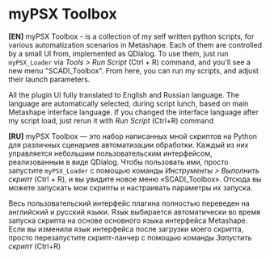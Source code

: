 # myPSX Toolbox
**[EN]** myPSX Toolbox - is a collection of my self written python scripts, for various automatization scenarios in Metashape. Each of them are controlled by a small UI from, implemented as QDialog. To use them, just run `myPSX_Loader` via *Tools > Run Script* (Ctrl + R) command, and you'll see a new menu "SCADl_Toolbox". From here, you can run my scripts, and adjust their launch parameters. 

All the plugin UI fully translated to English and Russian language. The language are automatically selected, during script lunch, based on main Metashape interface language. If you changed the interface language after my script load, just rerun it with *Run Script* (Ctrl+R) command

**[RU]** myPSX Toolbox — это набор написанных мной скриптов на Python для различных сценариев автоматизации обработки. Каждый из них управляется небольшим пользовательским интерфейсом, реализованным в виде QDialog. Чтобы пользовать ими, просто запустите `myPSX_Loader` с помощью команды *Инструменты > Выполнить скрипт* (Ctrl + R), и вы увидите новое меню «SCADl_Toolbox». Отсюда вы можете запускать мои скрипты и настраивать параметры их запуска.

Весь пользовательский интерфейс плагина полностью переведен на английский и русский языки. Язык выбирается автоматически во время запуска скрипта на основе основного языка интерфейса Metashape. Если вы изменили язык интерфейса после загрузки моего скрипта, просто перезапустите скрипт-ланчер с помощью команды *Запустить скрипт* (Ctrl+R)
